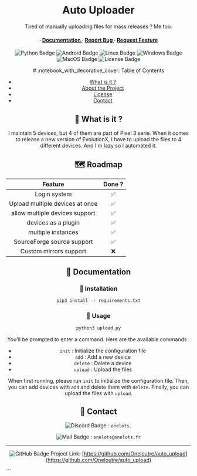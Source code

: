 <div align='center'>

<h1>Auto Uploader</h1>
<p>Tired of manually uploading files for mass releases ? Me too.</p>

<h4> <span> · </span> <a href="https://github.com/Oneloutre/auto_upload/blob/master/README.md"> Documentation </a> <span> · </span> <a href="https://github.com/Oneloutre/auto_upload/issues"> Report Bug </a> <span> · </span> <a href="https://github.com/Oneloutre/auto_upload/issues"> Request Feature </a> </h4>


</div>
<div align='center'>


![Python Badge](https://img.shields.io/badge/Python-3776AB?logo=python&logoColor=fff&style=flat) ![Android Badge](https://img.shields.io/badge/Android-3DDC84?logo=android&logoColor=fff&style=flat) ![Linux Badge](https://img.shields.io/badge/Linux-FCC624?logo=linux&logoColor=fff&style=flat) ![Windows Badge](https://img.shields.io/badge/Windows-0078D6?logo=windows&logoColor=fff&style=flat) ![MacOS Badge](https://img.shields.io/badge/MacOS-000000?logo=apple&logoColor=fff&style=flat) ![License Badge](https://img.shields.io/badge/License-MIT-000000?style=flat)

</div>


<div align='center'>
# :notebook_with_decorative_cover: Table of Contents

- [What is it ?](#thinking-what-is-it-)
- [About the Project](#star2-about-the-project)
- [License](#warning-license)
- [Contact](#handshake-contact)

## :thinking: What is it ?

I maintain 5 devices, but 4 of them are part of Pixel 3 serie. When it comes to release a new version of EvolutionX, I have to upload the files to 4 different devices. And I'm lazy so I automated it.

## 🗺️ Roadmap

|              Feature               |       Done ?       |
|:----------------------------------:|:------------------:|
|            Login system            |         ✅         |
|  Upload multiple devices at once   |         ✅         |
|   allow multiple devices support   |         ✅         |
|        devices as a plugin         |         ✅         |
|         multiple instances         |         ✅         |
|     SourceForge source support     |        ✅         |
|       Custom mirrors support       |        :x:         |


## :book: Documentation

### :wrench: Installation

```bash
pip3 install -r requirements.txt
```

### :hammer: Usage

```bash
python3 upload.py
```

You'll be prompted to enter a command. Here are the available commands :

- `init` : Initialize the configuration file
- `add` : Add a new device
- `delete` : Delete a device
- `upload` : Upload the files

When first running, please run `init` to initialize the configuration file.
Then, you can add devices with `add` and delete them with `delete`.
Finally, you can upload the files with `upload`.


## :handshake: Contact

![Discord Badge](https://img.shields.io/badge/Discord-5865F2?logo=discord&logoColor=fff&style=flat) : `onelots.`

![Mail Badge](https://img.shields.io/badge/Mail-D14836?logo=gmail&logoColor=fff&style=flat) : `onelots@onelots.fr`

-----

![GitHub Badge](https://img.shields.io/badge/GitHub-181717?logo=github&logoColor=fff&style=flat) Project Link: [https://github.com/Oneloutre/auto_upload](https://github.com/Oneloutre/auto_upload)

</div>
```
